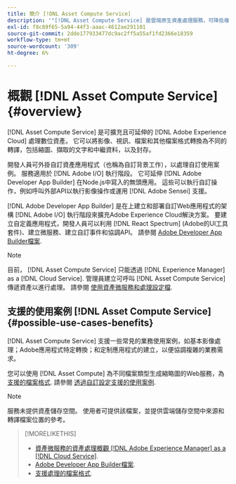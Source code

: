 ```yaml
---
title: 簡介 [!DNL Asset Compute Service]
description: '"[!DNL Asset Compute Service] 是雲端原生資產處理服務，可降低複雜性並改善可擴充性。」'
exl-id: f8c89f65-5a94-44f3-aaac-4612ae291101
source-git-commit: 2dde177933477dc9ac2ff5a55af1fd2366e18359
workflow-type: tm+mt
source-wordcount: '309'
ht-degree: 6%

---
```


# 概觀 [!DNL Asset Compute Service] {#overview}

[!DNL Asset Compute Service] 是可擴充且可延伸的 [!DNL Adobe Experience Cloud] 處理數位資產。 它可以將影像、視訊、檔案和其他檔案格式轉換為不同的轉譯，包括縮圖、擷取的文字和中繼資料，以及封存。

開發人員可外掛自訂資產應用程式（也稱為自訂背景工作），以處理自訂使用案例。 服務適用於 [!DNL Adobe I/O] 執行階段。 它可延伸 [!DNL Adobe Developer App Builder] 在Node.js中寫入的無頭應用。 這些可以執行自訂操作，例如呼叫外部API以執行影像操作或運用 [!DNL Adobe Sensei] 支援。

[!DNL Adobe Developer App Builder] 是在上建立和部署自訂Web應用程式的架構 [!DNL Adobe I/O] 執行階段來擴充Adobe Experience Cloud解決方案。 要建立自定義應用程式，開發人員可以利用 [!DNL React Spectrum] (Adobe的UI工具套件)、建立微服務、建立自訂事件和協調API。 請參閱 [Adobe Developer App Builder檔案](https://developer.adobe.com/app-builder/docs/overview/).

>[!NOTE]
>
>目前， [!DNL Asset Compute Service] 只能透過 [!DNL Experience Manager] as a [!DNL Cloud Service]. 管理員建立可呼叫 [!DNL Asset Compute Service] 傳遞資產以進行處理。 請參閱 [使用資產微服務和處理設定檔](https://experienceleague.adobe.com/docs/experience-manager-cloud-service/assets/manage/asset-microservices-configure-and-use.html).

## 支援的使用案例 [!DNL Asset Compute Service] {#possible-use-cases-benefits}

[!DNL Asset Compute Service] 支援一些常見的業務使用案例，如基本影像處理；Adobe應用程式特定轉換；和定制應用程式的建立，以便協調複雜的業務需求。

您可以使用 [!DNL Asset Compute] 為不同檔案類型生成縮略圖的Web服務，為 [支援的檔案格式](https://experienceleague.adobe.com/docs/experience-manager-cloud-service/assets/file-format-support.html). 請參閱 [透過自訂設定支援的使用案例](https://experienceleague.adobe.com/docs/experience-manager-cloud-service/assets/manage/asset-microservices-configure-and-use.html).

>[!NOTE]
>
>服務未提供資產儲存空間。 使用者可提供該檔案，並提供雲端儲存空間中來源和轉譯檔案位置的參考。

<!-- TBD: Should this be mentioned in the docs?

|Asset Compute Service does not do this|Expectations from implementing client|
|---|---|
| Binary uploads or API-based asset ingestion. | Use other methods to ingest assets. |
| Store binaries or any persisted data across processing requests.| Each request is independent so treat it as a standalone request by sharing binary and processing instructions. |
| Store any configurations such as processing rules or settings for a user or an organization's account. | Add processing request to each request/instruction. |
| Direct event handling of asset creation events from storage systems and processing completed notifications, and errors. | Use [!DNL Adobe I/O] Events and other methods. |

-->

>[!MORELIKETHIS]
>
>* [資產微服務的資產處理概觀 [!DNL Adobe Experience Manager] as a [!DNL Cloud Service]](https://experienceleague.adobe.com/docs/experience-manager-cloud-service/assets/asset-microservices-overview.html).
>* [Adobe Developer App Builder檔案](https://developer.adobe.com/app-builder/docs/overview).
>* [支援處理的檔案格式](https://experienceleague.adobe.com/docs/experience-manager-cloud-service/assets/file-format-support.html).


<!-- **TBD:**
* Clarify the service can only be used within AEM as Cloud Service. The docs provided as context for custom application developers. Not to be used as a standalone service.
  ** and API as that plays a role in custom applications (accepting standard params, invoking Nui itself in the future, etc. (this is an outlook))

* link to aem as cloud service docs on asset ingestion and customization with processing profiles.
-->
